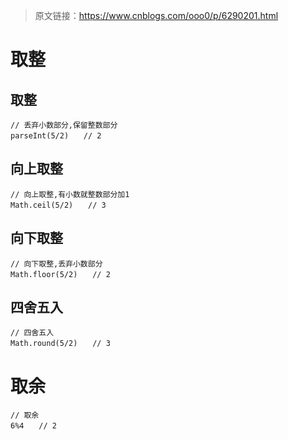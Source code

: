 > 原文链接：<https://www.cnblogs.com/ooo0/p/6290201.html>

# 取整
## 取整
	// 丢弃小数部分,保留整数部分
	parseInt(5/2)　　// 2

## 向上取整

	// 向上取整,有小数就整数部分加1
	Math.ceil(5/2)　　// 3

## 向下取整

	// 向下取整,丢弃小数部分
	Math.floor(5/2)　　// 2

## 四舍五入

	// 四舍五入
	Math.round(5/2)　　// 3

# 取余

	// 取余
	6%4　　// 2